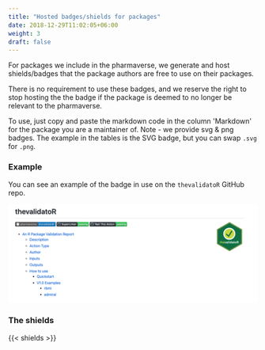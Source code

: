 ```yaml
---
title: "Hosted badges/shields for packages"
date: 2018-12-29T11:02:05+06:00
weight: 3
draft: false
---
```


For packages we include in the pharmaverse, we generate and host shields/badges
that the package authors are free to use on their packages. 

There is no requirement to use these badges, and we reserve the right to 
stop hosting the the badge if the package is deemed to no longer be 
relevant to the pharmaverse.

To use, just copy and paste the markdown code in the column 'Markdown' for the
package you are a maintainer of. Note - we provide svg & png badges. The 
example in the tables is the SVG badge, but you can swap `.svg` for `.png`.

### Example

You can see an example of the badge in use on the `thevalidatoR` GitHub repo.

![thevalidator](example.png)

### The shields

{{< shields >}}
